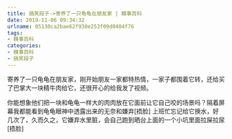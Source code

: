 ```yaml
---
title: 搞笑段子->寄养了一只龟龟在朋友家 | 糗事百科
date: 2019-11-06 09:34:32
urlname: 05130ca2bae62f930e253f09d0404f76
tags: 
- 糗事百科
categories:
- 糗事百科
- 搞笑段子
---
```

寄养了一只龟龟在朋友家，刚开始朋友一家都特热情，一家子都围着它转，还给买了巴掌大一块精牛肉给它，还很开心的给我发了视频。

你能想象他们把一块和龟龟一样大的肉肉放在它面前让它自己咬的场景吗？隔着屏幕我都能看到龟龟眼神中透露出来的无奈和嫌弃[捂脸]      上班忙忘记给它换水，好几次了，久而久之，它嫌弃水里脏，会自己跑到晒台上面的一个小坑里面拉屎拉尿[捂脸]



